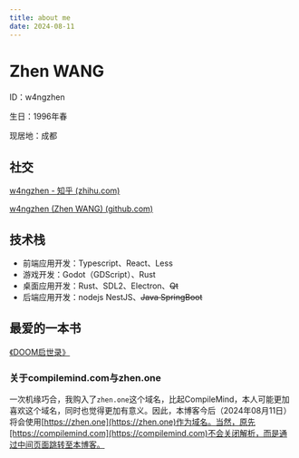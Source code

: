 ```yaml
---
title: about me
date: 2024-08-11
---
```


# Zhen WANG

ID：w4ngzhen

生日：1996年春

现居地：成都

## 社交

[w4ngzhen - 知乎 (zhihu.com)](https://www.zhihu.com/people/w4ngzhen)

[w4ngzhen (Zhen WANG) (github.com)](https://github.com/w4ngzhen)

## 技术栈

- 前端应用开发：Typescript、React、Less
- 游戏开发：Godot（GDScript）、Rust
- 桌面应用开发：Rust、SDL2、Electron、~~Qt~~
- 后端应用开发：nodejs NestJS、~~Java SpringBoot~~

## 最爱的一本书

[《DOOM启世录》](https://book.douban.com/subject/1152971/)

### 关于compilemind.com与zhen.one

一次机缘巧合，我购入了`zhen.one`这个域名，比起CompileMind，本人可能更加喜欢这个域名，同时也觉得更加有意义。因此，本博客今后（2024年08月11日）将会使用[https://zhen.one](https://zhen.one)作为域名。当然，原先[https://compilemind.com](https://compilemind.com)不会关闭解析，而是通过中间页面跳转至本博客。
